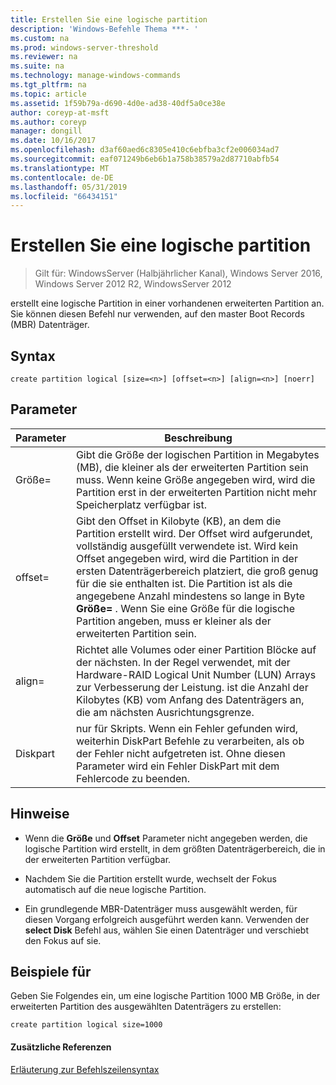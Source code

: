 ```yaml
---
title: Erstellen Sie eine logische partition
description: 'Windows-Befehle Thema ***- '
ms.custom: na
ms.prod: windows-server-threshold
ms.reviewer: na
ms.suite: na
ms.technology: manage-windows-commands
ms.tgt_pltfrm: na
ms.topic: article
ms.assetid: 1f59b79a-d690-4d0e-ad38-40df5a0ce38e
author: coreyp-at-msft
ms.author: coreyp
manager: dongill
ms.date: 10/16/2017
ms.openlocfilehash: d3af60aed6c8305e410c6ebfba3cf2e006034ad7
ms.sourcegitcommit: eaf071249b6eb6b1a758b38579a2d87710abfb54
ms.translationtype: MT
ms.contentlocale: de-DE
ms.lasthandoff: 05/31/2019
ms.locfileid: "66434151"
---
```

# <a name="create-partition-logical"></a>Erstellen Sie eine logische partition

>Gilt für: WindowsServer (Halbjährlicher Kanal), Windows Server 2016, Windows Server 2012 R2, WindowsServer 2012

erstellt eine logische Partition in einer vorhandenen erweiterten Partition an. Sie können diesen Befehl nur verwenden, auf den master Boot Records \(MBR\) Datenträger.  
  
  
  
## <a name="syntax"></a>Syntax  
  
```  
create partition logical [size=<n>] [offset=<n>] [align=<n>] [noerr]  
```  
  
## <a name="parameters"></a>Parameter  
  
|  Parameter  |                                                                                                                                                                                                                       Beschreibung                                                                                                                                                                                                                        |
|-------------|----------------------------------------------------------------------------------------------------------------------------------------------------------------------------------------------------------------------------------------------------------------------------------------------------------------------------------------------------------------------------------------------------------------------------------------------------------|
|  Größe\=<n>  |                                                                                                              Gibt die Größe der logischen Partition in Megabytes \(MB\), die kleiner als der erweiterten Partition sein muss. Wenn keine Größe angegeben wird, wird die Partition erst in der erweiterten Partition nicht mehr Speicherplatz verfügbar ist.                                                                                                               |
| offset\=<n> | Gibt den Offset in Kilobyte \(KB\), an dem die Partition erstellt wird. Der Offset wird aufgerundet, vollständig ausgefüllt verwendete ist. Wird kein Offset angegeben wird, wird die Partition in der ersten Datenträgerbereich platziert, die groß genug für die sie enthalten ist. Die Partition ist als die angegebene Anzahl mindestens so lange in Byte **Größe\=<n>** . Wenn Sie eine Größe für die logische Partition angeben, muss er kleiner als der erweiterten Partition sein. |
| align\=<n>  |                                                                                     Richtet alle Volumes oder einer Partition Blöcke auf der nächsten. In der Regel verwendet, mit der Hardware-RAID Logical Unit Number \(LUN\) Arrays zur Verbesserung der Leistung.  <n> ist die Anzahl der Kilobytes \(KB\) vom Anfang des Datenträgers an, die am nächsten Ausrichtungsgrenze.                                                                                      |
|    Diskpart    |                                                                                                                           nur für Skripts. Wenn ein Fehler gefunden wird, weiterhin DiskPart Befehle zu verarbeiten, als ob der Fehler nicht aufgetreten ist. Ohne diesen Parameter wird ein Fehler DiskPart mit dem Fehlercode zu beenden.                                                                                                                           |
  
## <a name="remarks"></a>Hinweise  
  
-   Wenn die **Größe** und **Offset** Parameter nicht angegeben werden, die logische Partition wird erstellt, in dem größten Datenträgerbereich, die in der erweiterten Partition verfügbar.  
  
-   Nachdem Sie die Partition erstellt wurde, wechselt der Fokus automatisch auf die neue logische Partition.  
  
-   Ein grundlegende MBR-Datenträger muss ausgewählt werden, für diesen Vorgang erfolgreich ausgeführt werden kann. Verwenden der **select Disk** Befehl aus, wählen Sie einen Datenträger und verschiebt den Fokus auf sie.  
  
## <a name="BKMK_examples"></a>Beispiele für  
Geben Sie Folgendes ein, um eine logische Partition 1000 MB Größe, in der erweiterten Partition des ausgewählten Datenträgers zu erstellen:  
  
```  
create partition logical size=1000  
```  
  
#### <a name="additional-references"></a>Zusätzliche Referenzen  
[Erläuterung zur Befehlszeilensyntax](command-line-syntax-key.md)  
  

  

